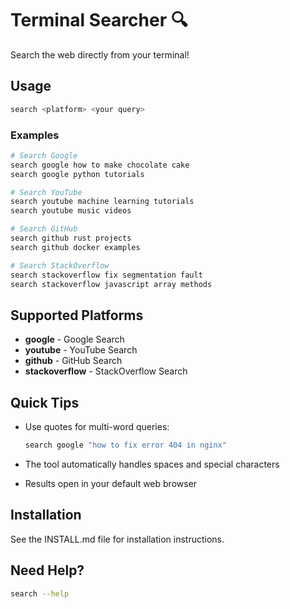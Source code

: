 # Terminal Searcher 🔍

Search the web directly from your terminal!

## Usage

```bash
search <platform> <your query>
```

### Examples
```bash
# Search Google
search google how to make chocolate cake
search google python tutorials

# Search YouTube
search youtube machine learning tutorials
search youtube music videos

# Search GitHub
search github rust projects
search github docker examples

# Search StackOverflow
search stackoverflow fix segmentation fault
search stackoverflow javascript array methods
```

## Supported Platforms

- **google** - Google Search
- **youtube** - YouTube Search
- **github** - GitHub Search
- **stackoverflow** - StackOverflow Search

## Quick Tips

- Use quotes for multi-word queries:
  ```bash
  search google "how to fix error 404 in nginx"
  ```

- The tool automatically handles spaces and special characters
- Results open in your default web browser

## Installation

See the INSTALL.md file for installation instructions.

## Need Help?

```bash
search --help
```
